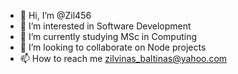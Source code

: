- 👋 Hi, I’m @Zil456
- 👀 I’m interested in Software Development
- 🌱 I’m currently studying MSc in Computing
- 💞️ I’m looking to collaborate on Node projects
- 📫 How to reach me zilvinas_baltinas@yahoo.com

<!---
Zil456/Zil456 is a ✨ special ✨ repository because its `README.md` (this file) appears on your GitHub profile.
You can click the Preview link to take a look at your changes.
--->

